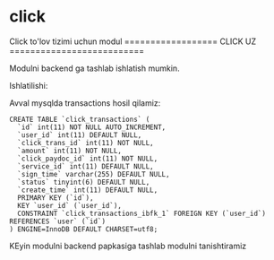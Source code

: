 # click
Click to'lov tizimi uchun modul
================== CLICK UZ ==========================

Modulni backend ga tashlab ishlatish mumkin.

Ishlatilishi:

Avval mysqlda transactions hosil qilamiz:

    CREATE TABLE `click_transactions` (
      `id` int(11) NOT NULL AUTO_INCREMENT,
      `user_id` int(11) DEFAULT NULL,
      `click_trans_id` int(11) NOT NULL,
      `amount` int(11) NOT NULL,
      `click_paydoc_id` int(11) NOT NULL,
      `service_id` int(11) DEFAULT NULL,
      `sign_time` varchar(255) DEFAULT NULL,
      `status` tinyint(6) DEFAULT NULL,
      `create_time` int(11) DEFAULT NULL,
      PRIMARY KEY (`id`),
      KEY `user_id` (`user_id`),
      CONSTRAINT `click_transactions_ibfk_1` FOREIGN KEY (`user_id`) REFERENCES `user` (`id`)
    ) ENGINE=InnoDB DEFAULT CHARSET=utf8;


KEyin modulni backend papkasiga tashlab modulni tanishtiramiz
